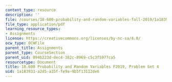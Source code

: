 ```yaml
---
content_type: resource
description: ''
file: /courses/18-600-probability-and-random-variables-fall-2019/1a183931a2d5a35ffe9a9b5f13112de6_MIT18_600F19_Pset4.pdf
file_type: application/pdf
learning_resource_types:
- Assignments
license: https://creativecommons.org/licenses/by-nc-sa/4.0/
ocw_type: OCWFile
parent_title: Assignments
parent_type: CourseSection
parent_uid: 094b223d-dec4-382c-8969-c5c3f5977ca5
resourcetype: Document
title: 18.600 Probability and Random Variables F2019, Problem Set 4
uid: 1a183931-a2d5-a35f-fe9a-9b5f13112de6
---
```

